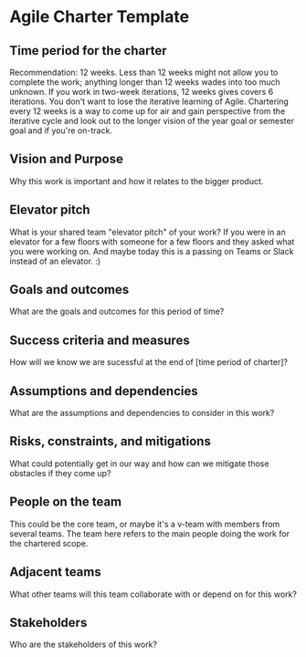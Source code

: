 # Agile Charter Template

## Time period for the charter
Recommendation: 12 weeks. Less than 12 weeks might not allow you to complete the work; anything longer than 12 weeks wades into too much unknown. If you work in two-week iterations, 12 weeks gives covers 6 iterations. You don't want to lose the iterative learning of Agile. Chartering every 12 weeks is a way to come up for air and gain perspective from the iterative cycle and look out to the longer vision of the year goal or semester goal and if you're on-track.

## Vision and Purpose
Why this work is important and how it relates to the bigger product. 

## Elevator pitch
What is your shared team "elevator pitch" of your work? If you were in an elevator for a few floors with someone for a few floors and they asked what you were working on. And maybe today this is a passing on Teams or Slack instead of an elevator. :)

## Goals and outcomes
What are the goals and outcomes for this period of time?

## Success criteria and measures
How will we know we are sucessful at the end of [time period of charter]?

## Assumptions and dependencies
What are the assumptions and dependencies to consider in this work?

## Risks, constraints, and mitigations
What could potentially get in our way and how can we mitigate those obstacles if they come up?

## People on the team
This could be the core team, or maybe it's a v-team with members from several teams. The team here refers to the main people doing the work for the chartered scope.

## Adjacent teams
What other teams will this team collaborate with or depend on for this work?

## Stakeholders
Who are the stakeholders of this work?
